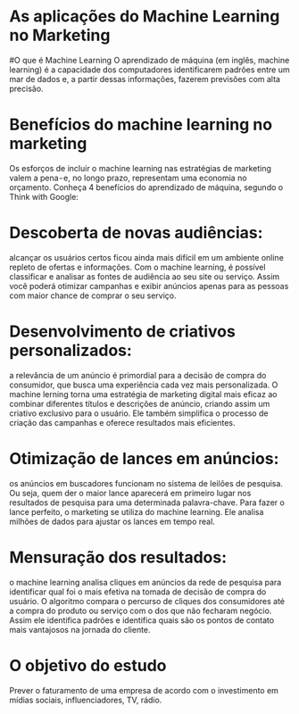 # As aplicações do Machine Learning no Marketing
#O que é Machine Learning
O aprendizado de máquina (em inglês, machine learning) é a capacidade dos computadores identificarem padrões entre um mar de dados e, a partir dessas informações, fazerem previsões com alta precisão. 

# Benefícios do machine learning no marketing
Os esforços de incluir o machine learning nas estratégias de marketing valem a pena - e, no longo prazo, representam uma economia no orçamento. Conheça 4 benefícios do aprendizado de máquina, segundo o Think with Google:
# Descoberta de novas audiências: 
alcançar os usuários certos ficou ainda mais difícil em um ambiente online repleto de ofertas e informações. Com o machine learning, é possível classificar e analisar as fontes de audiência ao seu site ou serviço. Assim você poderá otimizar campanhas e exibir anúncios apenas para as pessoas com maior chance de comprar o seu serviço.
# Desenvolvimento de criativos personalizados: 
a relevância de um anúncio é primordial para a decisão de compra do consumidor, que busca uma experiência cada vez mais personalizada. O machine lerning torna uma estratégia de marketing digital mais eficaz ao combinar diferentes títulos e descrições de anúncio, criando assim um criativo exclusivo para o usuário. Ele também simplifica o processo de criação das campanhas e oferece resultados mais eficientes.
# Otimização de lances em anúncios: 
os anúncios em buscadores funcionam no sistema de leilões de pesquisa. Ou seja, quem der o maior lance aparecerá em primeiro lugar nos resultados de pesquisa para uma determinada palavra-chave. Para fazer o lance perfeito, o marketing se utiliza do machine learning. Ele analisa milhões de dados para ajustar os lances em tempo real.
# Mensuração dos resultados: 
o machine learning analisa cliques em anúncios da rede de pesquisa para identificar qual foi o mais efetiva na tomada de decisão de compra do usuário. O algoritmo compara o percurso de cliques dos consumidores até a compra do produto ou serviço com o dos que não fecharam negócio. Assim ele identifica padrões e identifica quais são os pontos de contato mais vantajosos na jornada do cliente.

# O objetivo do estudo
Prever o faturamento de uma empresa de acordo com o investimento em mídias sociais, influenciadores, TV, rádio.
